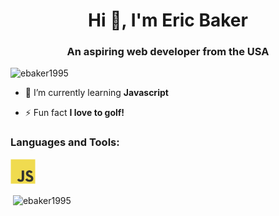 <h1 align="center">Hi 👋, I'm Eric Baker</h1>
<h3 align="center">An aspiring web developer from the USA</h3>

<p align="left"> <img src="https://komarev.com/ghpvc/?username=ebaker1995&label=Profile%20views&color=1f2e37&style=plastic" alt="ebaker1995" /> </p>

- 🌱 I’m currently learning **Javascript**

- ⚡ Fun fact **I love to golf!**


<h3 align="left">Languages and Tools:</h3>
<p align="left"> <a href="https://developer.mozilla.org/en-US/docs/Web/JavaScript" target="_blank" rel="noreferrer"> <img src="https://raw.githubusercontent.com/devicons/devicon/master/icons/javascript/javascript-original.svg" alt="javascript" width="40" height="40"/> </a> </p>

<p>&nbsp;<img align="center" src="https://github-readme-stats.vercel.app/api?username=ebaker1995&show_icons=true&theme=dracula&title_color=f50a0a&text_color=ec0404&locale=en" alt="ebaker1995" /></p>
